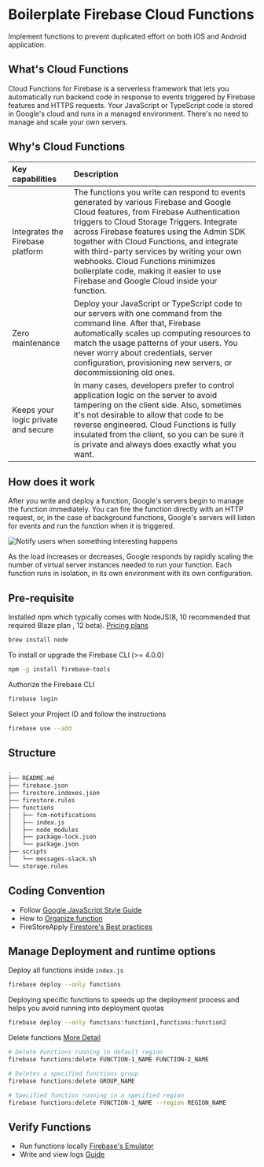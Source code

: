 # Boilerplate Firebase Cloud Functions

Implement functions to prevent duplicated effort on both iOS and Android application.

## What's Cloud Functions

Cloud Functions for Firebase is a serverless framework that lets you automatically run backend code in response to events triggered by Firebase features and HTTPS requests. Your JavaScript or TypeScript code is stored in Google's cloud and runs in a managed environment. There's no need to manage and scale your own servers.

## Why's Cloud Functions

|Key capabilities|Description|
|:----|:----|
|Integrates the Firebase platform|The functions you write can respond to events generated by various Firebase and Google Cloud features, from Firebase Authentication triggers to Cloud Storage Triggers. Integrate across Firebase features using the Admin SDK together with Cloud Functions, and integrate with third-party services by writing your own webhooks. Cloud Functions minimizes boilerplate code, making it easier to use Firebase and Google Cloud inside your function.|
|Zero maintenance |	Deploy your JavaScript or TypeScript code to our servers with one command from the command line. After that, Firebase automatically scales up computing resources to match the usage patterns of your users. You never worry about credentials, server configuration, provisioning new servers, or decommissioning old ones.|
|Keeps your logic private and secure |In many cases, developers prefer to control application logic on the server to avoid tampering on the client side. Also, sometimes it's not desirable to allow that code to be reverse engineered. Cloud Functions is fully insulated from the client, so you can be sure it is private and always does exactly what you want.|

## How does it work

After you write and deploy a function, Google's servers begin to manage the function immediately. You can fire the function directly with an HTTP request, or, in the case of background functions, Google's servers will listen for events and run the function when it is triggered.

![Notify users when something interesting happens](https://firebase.google.com/docs/functions/images/notify.png?authuser=1)

As the load increases or decreases, Google responds by rapidly scaling the number of virtual server instances needed to run your function. Each function runs in isolation, in its own environment with its own configuration.

## Pre-requisite

Installed npm which typically comes with NodeJS(8, 10 recommended that required Blaze plan , 12 beta). [Pricing plans](https://firebase.google.com/pricing)

```bash
brew install node
```

To install or upgrade the Firebase CLI (>= 4.0.0)

```bash
npm -g install firebase-tools
```

Authorize the Firebase CLI

```bash
firebase login
```

Select your Project ID and follow the instructions

```bash
firebase use --add
```

## Structure

```bash
.
├── README.md
├── firebase.json
├── firestore.indexes.json
├── firestore.rules
├── functions
│   ├── fcm-notifications
│   ├── index.js
│   ├── node_modules
│   ├── package-lock.json
│   └── package.json
├── scripts
│   └── messages-slack.sh
└── storage.rules
```

## Coding Convention

- Follow [Google JavaScript Style Guide](https://docs.npmjs.com/misc/coding-style.html)
- How to [Organize function](https://firebase.google.com/docs/functions/organize-functions?authuser=1)
- FireStoreApply [Firestore's Best practices](https://cloud.google.com/firestore/docs/best-practices)

## Manage Deployment and runtime options

Deploy all functions inside `index.js`

```bash
firebase deploy --only functions
```

Deploying specific functions to speeds up the deployment process and helps you avoid running into deployment quotas

```bash
firebase deploy --only functions:function1,functions:function2
```

Delete functions [More Detail](https://firebase.google.com/docs/functions/manage-functions?authuser=1#delete_functions)

```bash
# Delete Functions running in default region
firebase functions:delete FUNCTION-1_NAME FUNCTION-2_NAME

# Deletes a specified functions group
firebase functions:delete GROUP_NAME

# Specified function running in a specified region
firebase functions:delete FUNCTION-1_NAME --region REGION_NAME
```

## Verify Functions

- Run functions locally [Firebase's Emulator](https://firebase.google.com/docs/functions/local-emulator)
- Write and view logs [Guide](https://firebase.google.com/docs/functions/writing-and-viewing-logs)